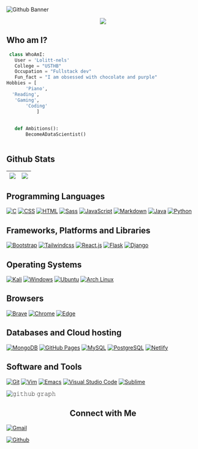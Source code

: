 
![Github Banner](banner.png)

<p align="center">
  <img src="https://readme-typing-svg.herokuapp.com?color=0d8eceF&size=30&center=true&vCenter=true&width=550&height=70&lines=Hey+There,+I'm+Jaydeep;I+Love+C+Programming;An+Open+Source+Enthusiast;Full+Stack+Web+Developer;Loves+To+Build+Projects;A+Problem+Solver;">
</p>



## Who am I? 
<!-- [![Profile views](https://komarev.com/ghpvc/?username=lolitt-nels&label=Profile%20views)](https://github.com/jaydeep-yadav) -->


 ```python
  class WhoAmI:
    User = 'Lolitt-nels'
    College = "USTHB"
    Occupation = "Fullstack dev"
    Fun_fact = "I am obsessed with chocolate and purple"
Hobbies = [
		'Piano',
   'Reading',
 	'Gaming',
		'Coding'
			]
	
	
	def Ambitions():
		BecomeADataScientist()
	
 ```

 
## Github Stats

<img src="https://github-readme-stats.vercel.app/api?username=lolitt-nels&&show_icons=true&count_private=true&theme=github_dark">|<img src="https://github-readme-streak-stats.herokuapp.com/?user=lolitt-nels&theme=blueberry_duo"/>
|---|---|
<!-- <p align="center"><img src="https://github-readme-stats.vercel.app/api/top-langs/?username=lolitt-nels&layout=compact&theme=github_dark"/></p> -->
<!-- <img align="right" height="200px" width="500px" src="https://i.imgur.com/g0fixOT.jpg"> -->
<!-- <a href="#"><img alt="" src=""></a> -->

## Programming Languages

<p>
    <a href="#"><img alt="C" src="https://img.shields.io/badge/C%20-%232370ED.svg?logo=c&logoColor=white"></a>
    <a href="#"><img alt="CSS" src="https://img.shields.io/badge/CSS%20-%231572B6.svg?logo=css3&logoColor=white"></a>
    <a href="#"><img alt="HTML" src="https://img.shields.io/badge/HTML%20-%23E34F26.svg?logo=html5&logoColor=white"></a>
    <a href="#"><img alt="Sass" src="https://img.shields.io/badge/Sass-CC6699?&logo=sass&logoColor=white"></a>
    <a href="#"><img alt="JavaScript" src="https://img.shields.io/badge/JavaScript%20-%23F7DF1E.svg?logo=javascript&logoColor=black"></a>
    <a href="#"><img alt="Markdown" src="https://img.shields.io/badge/Markdown-%23000000.svg?logo=markdown&logoColor=white"></a>
    <a href="#"><img alt="Java" src="https://img.shields.io/badge/java-%23ED8B00.svg?logo=java&logoColor=blue"></a>
    <a href="#"><img alt="Python" src="https://img.shields.io/badge/python-3670A0?logo=python&logoColor=ffdd54"></a>
</p>

## Frameworks, Platforms and Libraries
<p>
   <a href="#"><img alt="Bootstrap" src="https://img.shields.io/badge/Bootstrap-563D7C?logo=bootstrap&logoColor=white"></a>
   <a href="#"><img alt="Tailwindcss" src="https://img.shields.io/badge/tailwindcss-%2338B2AC.svg?logo=tailwindcss&logoColor=white"></a>
	<a href="#"><img alt="React.js" src="https://img.shields.io/badge/react-%2320232a.svg?logo=react&logoColor=%2361DAFB"></a>
  <a href="#"><img alt="Flask" src="https://img.shields.io/badge/Flask-%000000.svg?logo=flask&logoColor=white"></a>
  <a href="#"><img alt="Django" src="https://img.shields.io/badge/Django-%23092E20.svg?logo=django&logoColor=white"></a>
	</p>

## Operating Systems
<p>
	<a href="#"><img alt="Kali" src="https://img.shields.io/badge/Kali_Linux-557C94?logo=kali-linux&logoColor=white"></a>
	<a href="#"><img alt="Windows" src="https://img.shields.io/badge/Windows-0078D6?logo=windows&logoColor=white"></a>
<a href="#"><img alt="Ubuntu" src="https://img.shields.io/badge/Ubuntu-%23E95420.svg?logo=ubuntu&logoColor=white"></a>
<a href="#"><img alt="Arch Linux" src="https://img.shields.io/badge/Arch%20Linux-%2A6C7F9.svg?logo=arch-linux&logoColor=white"></a>

	
</p>

## Browsers
<p>
	<a href="#"><img alt="Brave" src="https://img.shields.io/badge/Brave-FB542B?logo=brave&logoColor=white"></a>
	<a href="#"><img alt="Chrome" src="https://img.shields.io/badge/Google_chrome-4285F4?logo=Google-Chrome&logoColor=white"></a>
	<a href="#"><img alt="Edge" src="https://img.shields.io/badge/Microsoft_Edge-0078D7?logo=Microsoft-edge&logoColor=white"></a>
</p>

## Databases and Cloud hosting

<p>
	<a href="#"><img alt="MongoDB" src="https://img.shields.io/badge/MongoDB-%234ea94b.svg?logo=mongodb&logoColor=white"></a>
  <a href="#"><img alt="GitHub Pages" src="https://img.shields.io/badge/GitHub%20Pages-%23327FC7.svg?logo=github&logoColor=white"></a>
  <a href="#"><img alt="MySQL" src="https://img.shields.io/badge/MySQL-%234479A1.svg?logo=mysql&logoColor=white"></a>
  <a href="#"><img alt="PostgreSQL" src="https://img.shields.io/badge/PostgreSQL-%23316192.svg?logo=postgresql&logoColor=white"></a>
  <a href="#"><img alt="Netlify" src="https://img.shields.io/badge/Netlify-%23000000.svg?logo=netlify&logoColor=white"></a>

</p> 

## Software and Tools
<p>
  <a href="#"><img alt="Git" src="https://img.shields.io/badge/Git%20-%23F05033.svg?logo=git&logoColor=white"></a>
	<a href="#"><img alt="Vim" src="https://img.shields.io/badge/VIM-%2311AB00.svg?logo=vim&logoColor=white"></a>
  <a href="#"><img alt="Emacs" src="https://img.shields.io/badge/Emacs-%234B32C3.svg?logo=emacs&logoColor=white"></a>
  <a href="#"><img alt="Visual Studio Code" src="https://img.shields.io/badge/Visual%20Studio%20Code-0078d7.svg?logo=visual-studio-code&logoColor=white"></a>
 	<a href="#"><img alt="Sublime" src="https://img.shields.io/badge/sublime_text-%23575757.svg?logo=sublime-text&logoColor=important"></a>
	</p>


![𝚐𝚒𝚝𝚑𝚞𝚋 𝚐𝚛𝚊𝚙𝚑](https://activity-graph.herokuapp.com/graph?username=lolitt-nels&theme=react-dark&hide_border=true&area=true)

<h2 align="center"> Connect with Me</h2>

<p align="center">

  <a href="mailto:lolittanelsy@gmail.com"><img alt="Gmail" title="Lolitt nels Gmail" src="https://img.shields.io/badge/Gmail-D14836?style=for-the-badge&logo=gmail&logoColor=white"></a>

 <a href="https://github.com/lolitt-nels"><img alt="Github" title="lolitt nels Github" src="https://img.shields.io/badge/github-%23121011.svg?style=for-the-badge&logo=github&logoColor=white"></a>
</p>



